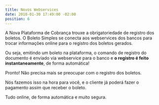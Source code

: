 ```yaml
---
title: Novos Webservices
date: 2018-01-30 17:49:00 -02:00
position: 6
---
```


A Nova Plataforma de Cobrança trouxe a obrigatoriedade de registro dos boletos. O Boleto Simples se conecta aos webservices dos bancos para trocar informações online para o registro dos boletos gerados.

Ou seja, emitindo um boleto na plataforma, o comando de registro do documento é enviado via webservice para o banco e **o registro é feito instantaneamente**, de forma automática!

Pronto! Não precisa mais se preocupar com o registro dos boletos.

Nós fazemos isso na hora para você, e o cliente já poderá fazer o pagamento assim que receber o boleto.


Tudo online, de forma automática e muito segura.